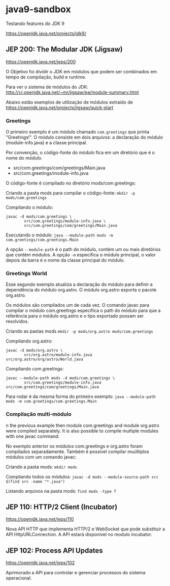 # java9-sandbox

Testando features do JDK 9

https://openjdk.java.net/projects/jdk9/

## JEP 200: The Modular JDK (Jigsaw)

https://openjdk.java.net/jeps/200

O Objetivo foi dividir o JDK em módulos que podem ser combinados em tempo de compilação, build e runtime.

Para ver o sistema de módulos do JDK: http://cr.openjdk.java.net/~mr/jigsaw/ea/module-summary.html

Abaixo estão exemplos de utilização de módulos extraído de https://openjdk.java.net/projects/jigsaw/quick-start

### Greetings
O primeiro exemplo é um módulo chamado `com.greetings` que printa "Greetings!".
O módulo consiste em dois arquivos: a declaração do módulo (module-info.java) e a classe principal.

Por convenção, o código-fonte do módulo fica em um diretório que é o nome do módulo.
- src/com.greetings/com/greetings/Main.java
- src/com.greetings/module-info.java

O código-fonte é compilado no diretório mods/com.greetings:
  
Criando a pasta mods para compilar o código-fonte: `mkdir -p mods/com.greetings`

Compilando o módulo:
```
javac -d mods/com.greetings \
        src/com.greetings/module-info.java \
        src/com.greetings/com/greetings/Main.java
```
          
Executando o módulo:
`java --module-path mods -m com.greetings/com.greetings.Main`

A opção `--module-path` é o path do módulo, contém um ou mais diretórios que contém módulos. 
A opção `-m` especifica o módulo principal, o valor depois da barra é o nome da classe principal do módulo.
 
### Greetings World

Esse segundo exemplo atualiza a declaração do módulo para definir a dependência do módulo org.astro.
O módulo org.astro exporta o pacote org.astro.

Os módulos são compilados um de cada vez.
O comando javac para compilar o módulo com.greetings especifica o path do módulo para que a referência para o módulo org.astro e o tipo exportado possam ser resolvidos.

Criando as pastas mods
`mkdir -p mods/org.astro mods/com.greetings`

Compilando org.astro:
```
javac -d mods/org.astro \
        src/org.astro/module-info.java src/org.astro/org/astro/World.java
```

Compilando com.greetings:
```
javac --module-path mods -d mods/com.greetings \
        src/com.greetings/module-info.java src/com.greetings/com/greetings/Main.java
```

Para rodar é da mesma forma do primeiro exemplo:
`java --module-path mods -m com.greetings/com.greetings.Main`

### Compilação multi-módulo

n the previous example then module com.greetings and module org.astro were compiled separately. 
It is also possible to compile multiple modules with one javac command:

No exemplo anterior os módulos com.greetings e org.astro foram compilados separadamente.
Também é possível compilar muúltiplos módulos com um comando javac:

Criando a pasta mods:
`mkdir mods`

Compilando todos os módulos:
`javac -d mods --module-source-path src $(find src -name "*.java")`

Listando arquivos na pasta mods:
`find mods -type f`

## JEP 110: HTTP/2 Client (Incubator)

https://openjdk.java.net/jeps/110

Nova API HTTP que implementa HTTP/2 e WebSocket que pode substituir a API HttpURLConnection.
A API estará disponível no modulo incubator.

## JEP 102: Process API Updates

https://openjdk.java.net/jeps/102

Aprimorado a API para controlar e gerenciar processos do sistema operacional.
